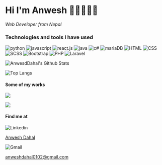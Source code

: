 

# **Hi I'm Anwesh 👋🏽👨🏽‍💻**

_Web Developer from Nepal_

### Technologies and tools I have used

![python]( https://img.shields.io/badge/Python-3776AB?style=for-the-badge&logo=python&logoColor=white) ![javascript](https://img.shields.io/badge/JavaScript-F7DF1E?style=for-the-badge&logo=javascript&logoColor=black)    ![react.js](https://img.shields.io/badge/React-20232A?style=for-the-badge&logo=react&logoColor=61DAFB) ![java](https://img.shields.io/badge/Java-ED8B00?style=for-the-badge&logo=java&logoColor=white) ![c#](https://img.shields.io/badge/C%23-239120?style=for-the-badge&logo=c-sharp&logoColor=white)
![mariaDB](https://img.shields.io/badge/MariaDB-003545?style=for-the-badge&logo=mariadb&logoColor=white)  ![HTML](https://img.shields.io/badge/HTML5-E34F26?style=for-the-badge&logo=html5&logoColor=white) ![CSS](https://img.shields.io/badge/CSS3-1572B6?style=for-the-badge&logo=css3&logoColor=white) ![SCSS](https://img.shields.io/badge/Sass-CC6699?style=for-the-badge&logo=sass&logoColor=white) ![Bootstrap](https://img.shields.io/badge/Bootstrap-563D7C?style=for-the-badge&logo=bootstrap&logoColor=white) ![PHP](https://img.shields.io/badge/php-%23777BB4.svg?style=for-the-badge&logo=php&logoColor=white) ![Laravel](https://img.shields.io/badge/laravel-%23FF2D20.svg?style=for-the-badge&logo=laravel&logoColor=white)

![AnwesdDahal's Github Stats](https://github-readme-stats.vercel.app/api?username=AnweshDahal&show_icons=true&theme=tokyonight)

![Top Langs](https://github-readme-stats.vercel.app/api/top-langs/?username=AnweshDahal&layout=compact)
#### Some of my works
![](https://github-readme-stats.vercel.app/api/pin/?username=AnweshDahal&repo=biblio)

![](https://github-readme-stats.vercel.app/api/pin/?username=AnweshDahal&repo=recipe)

#### Find me at
![Linkedin](https://img.shields.io/badge/LinkedIn-0077B5?style=for-the-badge&logo=linkedin&logoColor=white)

[Anwesh Dahal](www.linkedin.com/in/anweshdahal)

![Gmail](https://img.shields.io/badge/Gmail-D14836?style=for-the-badge&logo=gmail&logoColor=white) 

anweshdahal0102@gmail.com
